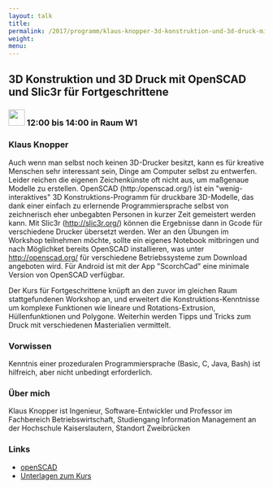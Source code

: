 ```yaml
---
layout: talk
title:
permalink: /2017/programm/klaus-knopper-3d-konstruktion-und-3d-druck-mit-openscad-und-slic3r-fuer-fortgeschrittene/
weight:
menu:
---
```

## 3D Konstruktion und 3D Druck mit OpenSCAD und Slic3r für Fortgeschrittene

### <img height = "32" src="../../../images/workshop.svg"> 12:00 bis 14:00 in Raum W1

### Klaus Knopper

Auch wenn man selbst noch keinen 3D-Drucker besitzt, kann es für kreative Menschen sehr interessant sein, Dinge am Computer selbst zu entwerfen. Leider reichen die eigenen Zeichenkünste oft nicht aus, um maßgenaue Modelle zu erstellen. OpenSCAD (http:/openscad.org/) ist ein "wenig-interaktives" 3D Konstruktions-Programm für druckbare 3D-Modelle, das dank einer einfach zu erlernende Programmiersprache selbst von zeichnerisch eher unbegabten Personen in kurzer Zeit gemeistert werden kann. Mit Slic3r (http://slic3r.org/) können die Ergebnisse dann in Gcode für verschiedene Drucker übersetzt werden. Wer an den Übungen im Workshop teilnehmen möchte, sollte ein eigenes Notebook mitbringen und nach Möglichket bereits OpenSCAD installieren, was unter http://openscad.org/ für verschiedene Betriebssysteme zum Download angeboten wird. Für Android ist mit der App "ScorchCad" eine minimale Version von OpenSCAD verfügbar.

Der Kurs für Fortgeschrittene knüpft an den zuvor im gleichen Raum stattgefundenen Workshop an, und erweitert die Konstruktions-Kenntnisse um komplexe Funktionen wie lineare und Rotations-Extrusion, Hüllenfunktionen und Polygone. Weiterhin werden Tipps und Tricks zum Druck mit verschiedenen Masterialien vermittelt.

### Vorwissen

Kenntnis einer prozeduralen Programmiersprache (Basic, C, Java, Bash) ist hilfreich, aber nicht unbedingt erforderlich. 

### Über mich

Klaus Knopper ist Ingenieur, Software-Entwickler und Professor im Fachbereich Betriebswirtschaft, Studiengang Information Management an der Hochschule Kaiserslautern, Standort Zweibrücken

### Links

- <a href="http://www.openscad.org" target="_blank">openSCAD</a>
- <a href="http://knopper.net/tuebix/" target="_blank">Unterlagen zum Kurs</a>
